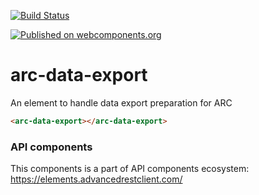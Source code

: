[![Build Status](https://travis-ci.org/advanced-rest-client/api-url-data-model.svg?branch=stage)](https://travis-ci.org/advanced-rest-client/arc-data-export)

[![Published on webcomponents.org](https://img.shields.io/badge/webcomponents.org-published-blue.svg)](https://www.webcomponents.org/element/advanced-rest-client/arc-data-export)

# arc-data-export

An element to handle data export preparation for ARC

<!---
```
<custom-element-demo>
  <template>
    <link rel="import" href="arc-data-export.html">
    <next-code-block></next-code-block>
  </template>
</custom-element-demo>
```
-->

```html
<arc-data-export></arc-data-export>
```

### API components

This components is a part of API components ecosystem: https://elements.advancedrestclient.com/
